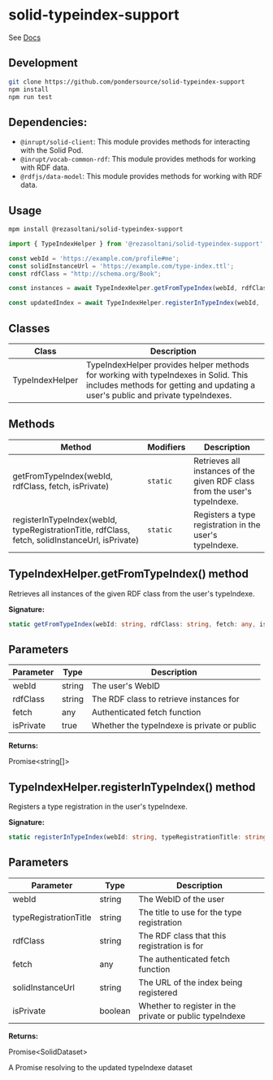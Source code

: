 # solid-typeindex-support

See [Docs](https://pondersource.github.io/solid-typeindex-support/)

## Development

```bash
git clone https://github.com/pondersource/solid-typeindex-support
npm install
npm run test
```

## Dependencies:
- `@inrupt/solid-client`: This module provides methods for interacting with the Solid Pod.
- `@inrupt/vocab-common-rdf`: This module provides methods for working with RDF data.
- `@rdfjs/data-model`: This module provides methods for working with RDF data.


## Usage
```bash
mpm install @rezasoltani/solid-typeindex-support
```

```typescript
import { TypeIndexHelper } from '@rezasoltani/solid-typeindex-support';

const webId = 'https://example.com/profile#me';
const solidInstanceUrl = 'https://example.com/type-index.ttl';
const rdfClass = "http://schema.org/Book";

const instances = await TypeIndexHelper.getFromTypeIndex(webId, rdfClass, fetch, true);

const updatedIndex = await TypeIndexHelper.registerInTypeIndex(webId, 'My Book List', rdfClass, fetch, solidInstanceUrl, true);

```

## Classes

|  Class | Description |
|  --- | --- |
|  TypeIndexHelper | TypeIndexHelper provides helper methods for working with typeIndexes in Solid. This includes methods for getting and updating a user's public and private typeIndexes. |


## Methods

|  Method | Modifiers | Description |
|  --- | --- | --- |
|  getFromTypeIndex(webId, rdfClass, fetch, isPrivate) | <code>static</code> | Retrieves all instances of the given RDF class from the user's typeIndexe. |
|  registerInTypeIndex(webId, typeRegistrationTitle, rdfClass, fetch, solidInstanceUrl, isPrivate) | <code>static</code> | Registers a type registration in the user's typeIndexe. |




## TypeIndexHelper.getFromTypeIndex() method

Retrieves all instances of the given RDF class from the user's typeIndexe.

**Signature:**

```typescript
static getFromTypeIndex(webId: string, rdfClass: string, fetch: any, isPrivate: true): Promise<string[]>;
```

## Parameters

|  Parameter | Type | Description |
|  --- | --- | --- |
|  webId | string | The user's WebID |
|  rdfClass | string | The RDF class to retrieve instances for |
|  fetch | any | Authenticated fetch function |
|  isPrivate | true | Whether the typeIndexe is private or public |

**Returns:**

Promise&lt;string\[\]&gt;



## TypeIndexHelper.registerInTypeIndex() method

Registers a type registration in the user's typeIndexe.

**Signature:**

```typescript
static registerInTypeIndex(webId: string, typeRegistrationTitle: string, rdfClass: string, fetch: any, solidInstanceUrl: string, isPrivate: boolean): Promise<SolidDataset>;
```

## Parameters

|  Parameter | Type | Description |
|  --- | --- | --- |
|  webId | string | The WebID of the user |
|  typeRegistrationTitle | string | The title to use for the type registration |
|  rdfClass | string | The RDF class that this registration is for |
|  fetch | any | The authenticated fetch function |
|  solidInstanceUrl | string | The URL of the index being registered |
|  isPrivate | boolean | Whether to register in the private or public typeIndexe |

**Returns:**

Promise&lt;SolidDataset&gt;

A Promise resolving to the updated typeIndexe dataset